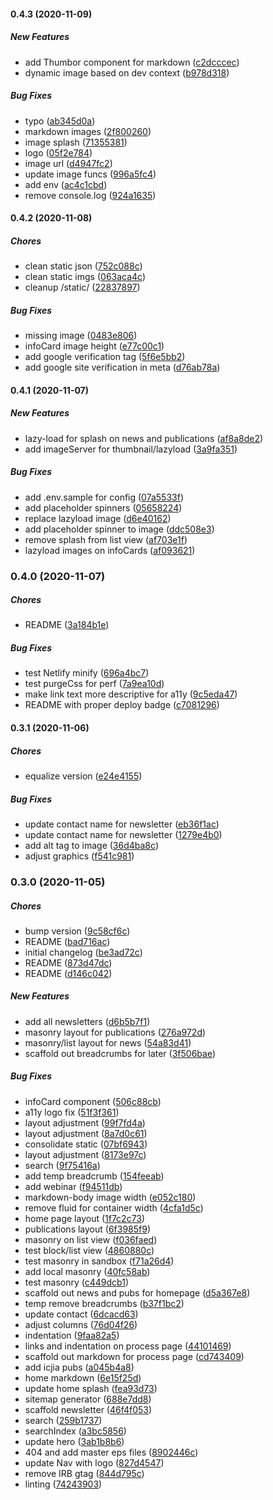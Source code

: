 #### 0.4.3 (2020-11-09)

##### New Features

*  add Thumbor component for markdown ([c2dcccec](https://github.com/ICJIA/icjia-heals-2021/commit/c2dcccec252ccd55d019e2bad9f2a3cff9994307))
*  dynamic image based on dev context ([b978d318](https://github.com/ICJIA/icjia-heals-2021/commit/b978d3188d444b542bb79a45bf70e2486b4e75fc))

##### Bug Fixes

*  typo ([ab345d0a](https://github.com/ICJIA/icjia-heals-2021/commit/ab345d0af1453acaca0a863190744b91b5839e12))
*  markdown images ([2f800260](https://github.com/ICJIA/icjia-heals-2021/commit/2f800260c4e6338444fc1ac0a1d374105805f0fa))
*  image splash ([71355381](https://github.com/ICJIA/icjia-heals-2021/commit/7135538114037f6b9d2158e6fe5640932bd3ee29))
*  logo ([05f2e784](https://github.com/ICJIA/icjia-heals-2021/commit/05f2e78497848b5b49ebeac837ae35edbcc0a684))
*  image url ([d4947fc2](https://github.com/ICJIA/icjia-heals-2021/commit/d4947fc2b1d046c3c41fd54133ae9e7f15dbcfc8))
*  update image funcs ([996a5fc4](https://github.com/ICJIA/icjia-heals-2021/commit/996a5fc4e09d4b08f37a454428cd8aa1594fa1b3))
*  add env ([ac4c1cbd](https://github.com/ICJIA/icjia-heals-2021/commit/ac4c1cbd97927a3ad9c4c96838e15e7a985994e4))
*  remove console.log ([924a1635](https://github.com/ICJIA/icjia-heals-2021/commit/924a16354f97a11248f14d928bf0229e7f525d9f))

#### 0.4.2 (2020-11-08)

##### Chores

*  clean static json ([752c088c](https://github.com/ICJIA/icjia-heals-2021/commit/752c088ceb28e2c30f1fc59647db94cc1d29ac99))
*  clean static imgs ([063aca4c](https://github.com/ICJIA/icjia-heals-2021/commit/063aca4c7933fc0c5c6dea22800ae8ae097ab2f5))
*  cleanup /static/ ([22837897](https://github.com/ICJIA/icjia-heals-2021/commit/22837897ebbcd432805a81d88f8b748d70151015))

##### Bug Fixes

*  missing image ([0483e806](https://github.com/ICJIA/icjia-heals-2021/commit/0483e806595e637744135911dbbf5975a708d3fd))
*  infoCard image height ([e77c00c1](https://github.com/ICJIA/icjia-heals-2021/commit/e77c00c1f0c602c9f1d97dd5d19ae46a29449bb0))
*  add google verification tag ([5f6e5bb2](https://github.com/ICJIA/icjia-heals-2021/commit/5f6e5bb2e4d973cdf10d5a8877921059b495488b))
*  add google site verification in meta ([d76ab78a](https://github.com/ICJIA/icjia-heals-2021/commit/d76ab78a0a2a90a7be689b3be249b1efe652247c))

#### 0.4.1 (2020-11-07)

##### New Features

*  lazy-load for splash on news and publications ([af8a8de2](https://github.com/ICJIA/icjia-heals-2021/commit/af8a8de2fdfb7546ffc8bda87546ba9fd7bd2241))
*  add imageServer for thumbnail/lazyload ([3a9fa351](https://github.com/ICJIA/icjia-heals-2021/commit/3a9fa351375024c095bdf0f6b0f0c3d65da3045e))

##### Bug Fixes

*  add .env.sample for config ([07a5533f](https://github.com/ICJIA/icjia-heals-2021/commit/07a5533f8564f4303809a0f28a49efbf52273c99))
*  add placeholder spinners ([05658224](https://github.com/ICJIA/icjia-heals-2021/commit/0565822426f89c220463e4ac0a90f307c812e013))
*  replace lazyload image ([d6e40162](https://github.com/ICJIA/icjia-heals-2021/commit/d6e40162ab31aa6ef1283c8865b8cef3390ad718))
*  add placeholder spinner to image ([ddc508e3](https://github.com/ICJIA/icjia-heals-2021/commit/ddc508e38b67395c04f68edbf09c902455302d38))
*  remove splash from list view ([af703e1f](https://github.com/ICJIA/icjia-heals-2021/commit/af703e1fba1544b1855a014b278700542f96e27b))
*  lazyload images on infoCards ([af093621](https://github.com/ICJIA/icjia-heals-2021/commit/af093621de1978344a7512fa6483f8ae400a0cf8))

### 0.4.0 (2020-11-07)

##### Chores

*  README ([3a184b1e](https://github.com/ICJIA/icjia-heals-2021/commit/3a184b1e1dc187014534dd3174cb21f1c505bc2e))

##### Bug Fixes

*  test Netlify minify ([696a4bc7](https://github.com/ICJIA/icjia-heals-2021/commit/696a4bc7f8c10016396db439ea9685ade63fd7e4))
*  test purgeCss for perf ([7a9ea10d](https://github.com/ICJIA/icjia-heals-2021/commit/7a9ea10d52c9948c8b134ce89c78549ee3e04579))
*  make link text more descriptive for a11y ([9c5eda47](https://github.com/ICJIA/icjia-heals-2021/commit/9c5eda47798816e0e14281ca5e5b3a423febd5c0))
*  README with proper deploy badge ([c7081296](https://github.com/ICJIA/icjia-heals-2021/commit/c70812960dd74d18b54d831d8e14fc15b6bc84e8))

#### 0.3.1 (2020-11-06)

##### Chores

*  equalize version ([e24e4155](https://github.com/ICJIA/icjia-heals-2021/commit/e24e4155088d8d15e4c4dcfbeaa0e4873eb205ae))

##### Bug Fixes

*  update contact name for newsletter ([eb36f1ac](https://github.com/ICJIA/icjia-heals-2021/commit/eb36f1ac8d2aec6a3ae26649e92c7e4e19f90c13))
*  update contact name for newsletter ([1279e4b0](https://github.com/ICJIA/icjia-heals-2021/commit/1279e4b0bc0e85e5235e29ffd29b4eefc317e3f0))
*  add alt tag to image ([36d4ba8c](https://github.com/ICJIA/icjia-heals-2021/commit/36d4ba8cca8511606afa0d52322455b901c2a4ff))
*  adjust graphics ([f541c981](https://github.com/ICJIA/icjia-heals-2021/commit/f541c9811da3aee300692fd13a924b736ca966a1))

### 0.3.0 (2020-11-05)

##### Chores

*  bump version ([9c58cf6c](https://github.com/ICJIA/icjia-heals-2021/commit/9c58cf6c913f753de31df1b3c18f2d9d18ccd3a6))
*  README ([bad716ac](https://github.com/ICJIA/icjia-heals-2021/commit/bad716ac4fcecf5f2be31729a2b0e8159e639a55))
*  initial changelog ([be3ad72c](https://github.com/ICJIA/icjia-heals-2021/commit/be3ad72c92e8cfec183455a6c7256499ee7e4112))
*  README ([873d47dc](https://github.com/ICJIA/icjia-heals-2021/commit/873d47dc2b575135f436e9db5f59b688915b53ec))
*  README ([d146c042](https://github.com/ICJIA/icjia-heals-2021/commit/d146c04296517f27614e811d1da4c6fec8b3f936))

##### New Features

*  add all newsletters ([d6b5b7f1](https://github.com/ICJIA/icjia-heals-2021/commit/d6b5b7f1e6a4b68772cc80afbdc64aaa4c6dfe1d))
*  masonry layout for publications ([276a972d](https://github.com/ICJIA/icjia-heals-2021/commit/276a972d658ce2e090c7a9ae1183db3509d573d9))
*  masonry/list layout for news ([54a83d41](https://github.com/ICJIA/icjia-heals-2021/commit/54a83d4167c0cb7679d47bf8318f3ff1c90c159c))
*  scaffold out breadcrumbs for later ([3f506bae](https://github.com/ICJIA/icjia-heals-2021/commit/3f506bae94aeda549aa03d66b4a8eaad03bed696))

##### Bug Fixes

*  infoCard component ([506c88cb](https://github.com/ICJIA/icjia-heals-2021/commit/506c88cb4067b7c2978f2acf2781f8428f5a6908))
*  a11y logo fix ([51f3f361](https://github.com/ICJIA/icjia-heals-2021/commit/51f3f3614f3ac91916aff0269b351a107b96c766))
*  layout adjustment ([99f7fd4a](https://github.com/ICJIA/icjia-heals-2021/commit/99f7fd4a712504294fae401549bd7d3864dd69b8))
*  layout adjustment ([8a7d0c61](https://github.com/ICJIA/icjia-heals-2021/commit/8a7d0c612731b327f6fe52746f2e5c768c43bf21))
*  consolidate static ([07bf6943](https://github.com/ICJIA/icjia-heals-2021/commit/07bf694317c9baf15ab6c1b518ca66c50a56a959))
*  layout adjustment ([8173e97c](https://github.com/ICJIA/icjia-heals-2021/commit/8173e97c7f9a16c95e29a1738fb2b9e8e699ad88))
*  search ([9f75416a](https://github.com/ICJIA/icjia-heals-2021/commit/9f75416a2ec60af785d77f695f64180733044bac))
*  add temp breadcrumb ([154feeab](https://github.com/ICJIA/icjia-heals-2021/commit/154feeabcc5e66fd304925d517c5921c3808524e))
*  add webinar ([f94511db](https://github.com/ICJIA/icjia-heals-2021/commit/f94511db08b45a0dc9fecfa0875fc668dfbb7fae))
*  markdown-body image width ([e052c180](https://github.com/ICJIA/icjia-heals-2021/commit/e052c1804fb40b1785fa1fe2632f62f64a36ed86))
*  remove fluid for container width ([4cfa1d5c](https://github.com/ICJIA/icjia-heals-2021/commit/4cfa1d5c400fa66fde5c13eb57caca6a32cc0de5))
*  home page layout ([1f7c2c73](https://github.com/ICJIA/icjia-heals-2021/commit/1f7c2c734c50c950e7037fd14cd1d0b89d0d4a5c))
*  publications layout ([6f3985f9](https://github.com/ICJIA/icjia-heals-2021/commit/6f3985f93c50d1eb32483875ab6813cf9e142835))
*  masonry on list view ([f036faed](https://github.com/ICJIA/icjia-heals-2021/commit/f036faed487e69d6fc8fe17744e61a9e453c0c84))
*  test block/list view ([4860880c](https://github.com/ICJIA/icjia-heals-2021/commit/4860880c081608d7ec1e0216056396c312e2e775))
*  test masonry in sandbox ([f71a26d4](https://github.com/ICJIA/icjia-heals-2021/commit/f71a26d4fd7a12407ef04230b9236057f03a76af))
*  add local masonry ([40fc58ab](https://github.com/ICJIA/icjia-heals-2021/commit/40fc58ab3c2e719d51f614c06207522d7bd44b65))
*  test masonry ([c449dcb1](https://github.com/ICJIA/icjia-heals-2021/commit/c449dcb1063ddae0fd1c14261cba9d32fae5ad37))
*  scaffold out news and pubs for homepage ([d5a367e8](https://github.com/ICJIA/icjia-heals-2021/commit/d5a367e825bd2c77dacc4e9129f59c4670948d4b))
*  temp remove breadcrumbs ([b37f1bc2](https://github.com/ICJIA/icjia-heals-2021/commit/b37f1bc2d9c725233943cd2888891494d6a8d9ea))
*  update contact ([6dcacd63](https://github.com/ICJIA/icjia-heals-2021/commit/6dcacd633031fe93f10c3c130b44706d5fc1942e))
*  adjust columns ([76d04f26](https://github.com/ICJIA/icjia-heals-2021/commit/76d04f26d434d51a6cbe93148224c40d01a0e86d))
*  indentation ([9faa82a5](https://github.com/ICJIA/icjia-heals-2021/commit/9faa82a5934cee857db2c6cb76b0ddcfb9778ca1))
*  links and indentation on process page ([44101469](https://github.com/ICJIA/icjia-heals-2021/commit/44101469a814b55adbfbae1877f0b312083cc5a6))
*  scaffold out markdown for process page ([cd743409](https://github.com/ICJIA/icjia-heals-2021/commit/cd743409be385a02bebe0a52d04f9e54bbc80c73))
*  add icjia pubs ([a045b4a8](https://github.com/ICJIA/icjia-heals-2021/commit/a045b4a8e5c71b942d5311ab6fa0cdffc104d29d))
*  home markdown ([6e15f25d](https://github.com/ICJIA/icjia-heals-2021/commit/6e15f25d6f05e169dbda135dc2430bcdf086ca04))
*  update home splash ([fea93d73](https://github.com/ICJIA/icjia-heals-2021/commit/fea93d73a11fccfb3b7005942281740b14a01709))
*  sitemap generator ([688e7dd8](https://github.com/ICJIA/icjia-heals-2021/commit/688e7dd8490e5676b082c58ed0e8c4665fd34bf9))
*  scaffold newsletter ([46f4f053](https://github.com/ICJIA/icjia-heals-2021/commit/46f4f053b58e68bfce7c82fbd08edd00312aada9))
*  search ([259b1737](https://github.com/ICJIA/icjia-heals-2021/commit/259b1737e4b07fdf65a1498cf7500379ced14fd0))
*  searchIndex ([a3bc5856](https://github.com/ICJIA/icjia-heals-2021/commit/a3bc58568d0b13b3b2b07d22ef1583a52de8d6f8))
*  update hero ([3ab1b8b6](https://github.com/ICJIA/icjia-heals-2021/commit/3ab1b8b6136bb7b4c5e830d4e8ee217f4df3f891))
*  404 and add master eps files ([8902446c](https://github.com/ICJIA/icjia-heals-2021/commit/8902446c939bb49764a70a2cd8c9eccc0c89532f))
*  update Nav with logo ([827d4547](https://github.com/ICJIA/icjia-heals-2021/commit/827d454734c8799eeb38a58d475568f6323bff67))
*  remove IRB gtag ([844d795c](https://github.com/ICJIA/icjia-heals-2021/commit/844d795c3e48333b9e53c4c30d3f7266c8bcac08))
*  linting ([74243903](https://github.com/ICJIA/icjia-heals-2021/commit/7424390384652f3ea67a5587d11314df0b0d2e61))

